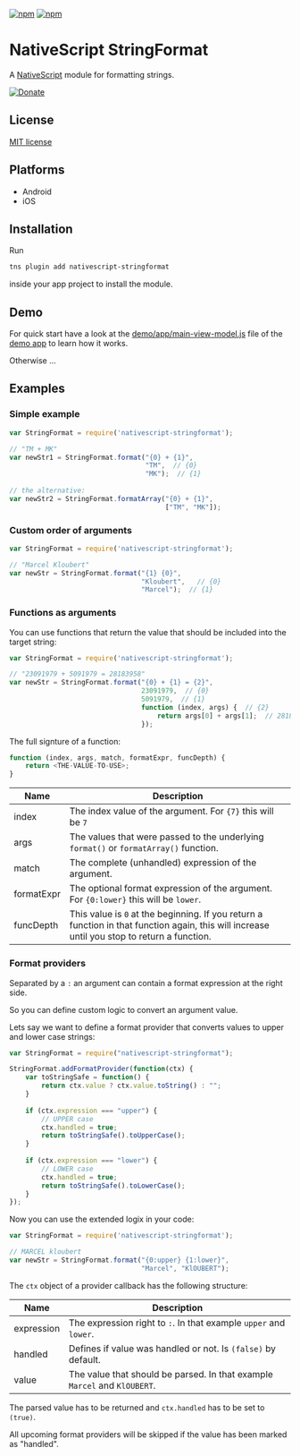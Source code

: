 [![npm](https://img.shields.io/npm/v/nativescript-stringformat.svg)](https://www.npmjs.com/package/nativescript-stringformat)
[![npm](https://img.shields.io/npm/dt/nativescript-stringformat.svg?label=npm%20downloads)](https://www.npmjs.com/package/nativescript-stringformat)

# NativeScript StringFormat

A [NativeScript](https://nativescript.org/) module for formatting strings.

[![Donate](https://img.shields.io/badge/Donate-PayPal-green.svg)](https://www.paypal.com/cgi-bin/webscr?cmd=_s-xclick&hosted_button_id=B9SPFN79E8BWE)

## License

[MIT license](https://raw.githubusercontent.com/mkloubert/nativescript-applist/master/LICENSE)

## Platforms

* Android
* iOS

## Installation

Run

```bash
tns plugin add nativescript-stringformat
```

inside your app project to install the module.

## Demo

For quick start have a look at the [demo/app/main-view-model.js](https://github.com/mkloubert/nativescript-stringformat/blob/master/demo/app/main-view-model.js) file of the [demo app](https://github.com/mkloubert/nativescript-stringformat/tree/master/demo) to learn how it works.

Otherwise ...

## Examples

### Simple example

```javascript
var StringFormat = require('nativescript-stringformat');

// "TM + MK"
var newStr1 = StringFormat.format("{0} + {1}",
                                  "TM",  // {0}
                                  "MK");  // {1}
                                 
// the alternative:
var newStr2 = StringFormat.formatArray("{0} + {1}",
                                       ["TM", "MK"]);
```

### Custom order of arguments

```javascript
var StringFormat = require('nativescript-stringformat');

// "Marcel Kloubert"
var newStr = StringFormat.format("{1} {0}",
                                 "Kloubert",   // {0}
                                 "Marcel");  // {1}
```

### Functions as arguments

You can use functions that return the value that should be included into the target string:

```javascript
var StringFormat = require('nativescript-stringformat');

// "23091979 + 5091979 = 28183958"
var newStr = StringFormat.format("{0} + {1} = {2}",
                                 23091979,  // {0}
                                 5091979,  // {1}
                                 function (index, args) {  // {2}
                                     return args[0] + args[1];  // 28183958
                                 });
```

The full signture of a function:

```javascript
function (index, args, match, formatExpr, funcDepth) {
    return <THE-VALUE-TO-USE>;
}
```

| Name | Description |
| ---- | --------- |
| index | The index value of the argument. For `{7}` this will be `7` |
| args | The values that were passed to the underlying `format()` or `formatArray()` function. |
| match | The complete (unhandled) expression of the argument. |
| formatExpr | The optional format expression of the argument. For `{0:lower}` this will be `lower`.  |
| funcDepth | This value is `0` at the beginning. If you return a function in that function again, this will increase until you stop to return a function. |

### Format providers

Separated by a `:` an argument can contain a format expression at the right side.

So you can define custom logic to convert an argument value.

Lets say we want to define a format provider that converts values to upper and lower case strings:

```javascript
var StringFormat = require("nativescript-stringformat");

StringFormat.addFormatProvider(function(ctx) {    
    var toStringSafe = function() { 
        return ctx.value ? ctx.value.toString() : "";
    }
    
    if (ctx.expression === "upper") {
        // UPPER case
        ctx.handled = true;
        return toStringSafe().toUpperCase();
    }
    
    if (ctx.expression === "lower") {
        // LOWER case
        ctx.handled = true;
        return toStringSafe().toLowerCase();
    }
});
```

Now you can use the extended logix in your code:

```javascript
var StringFormat = require('nativescript-stringformat');

// MARCEL kloubert
var newStr = StringFormat.format("{0:upper} {1:lower}",
                                 "Marcel", "KlOUBERT");
```

The `ctx` object of a provider callback has the following structure:

| Name | Description |
| ---- | --------- |
| expression | The expression right to `:`. In that example `upper` and `lower`.  |
| handled | Defines if value was handled or not. Is `(false)` by default. |
| value | The value that should be parsed. In that example `Marcel` and `KlOUBERT`. |

The parsed value has to be returned and `ctx.handled` has to be set to `(true)`.

All upcoming format providers will be skipped if the value has been marked as "handled".
